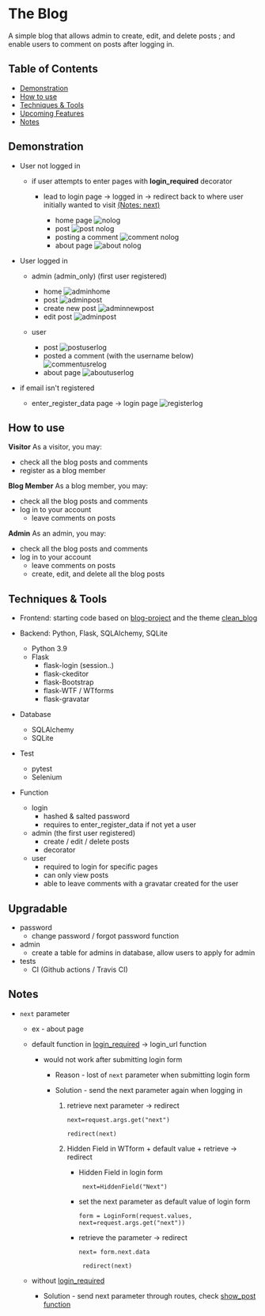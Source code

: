 # The Blog

A simple blog that allows admin to create, edit, and delete posts ; and enable users to comment on posts after logging in.


## Table of Contents
* [Demonstration]()
* [How to use]()
* [Techniques & Tools]()
* [Upcoming Features]()
* [Notes]()

## Demonstration

* User not logged in

  * if user attempts to enter pages with  __login_required__ decorator
  
    * lead to login page  ->  logged in -> redirect back to where user initially wanted to visit [(Notes: next)](https://github.com/Pammy737/The_Blog/blob/main/README.md#notes)    
      
      * home page 
        ![nolog](https://github.com/Pammy737/The_Blog/blob/main/readme_screenshots/homepage(nolog).png)     
      * post
        ![post nolog](https://github.com/Pammy737/The_Blog/blob/main/readme_screenshots/post.png)
      * posting a comment
        ![comment nolog](https://github.com/Pammy737/The_Blog/blob/main/readme_screenshots/comment(nolog).png)
      * about page
        ![about nolog](https://github.com/Pammy737/The_Blog/blob/main/readme_screenshots/aboutpage(nolog).png)
        
* User logged in

  * admin (admin_only) (first user registered) 
    * home
      ![adminhome](https://github.com/Pammy737/The_Blog/blob/main/readme_screenshots/homepage(adminlog).png)
    * post
      ![adminpost](https://github.com/Pammy737/The_Blog/blob/main/readme_screenshots/post(admin).png)
    * create new post
      ![adminnewpost](https://github.com/Pammy737/The_Blog/blob/main/readme_screenshots/newpost(admin).png)
    * edit post
      ![adminpost](https://github.com/Pammy737/The_Blog/blob/main/readme_screenshots/editpost(adminlog).png)
      
    
  * user   
    * post
      ![postuserlog](https://github.com/Pammy737/The_Blog/blob/main/readme_screenshots/homepage(userlog).png)
    * posted a comment (with the username below)
      ![commentusrelog](https://github.com/Pammy737/The_Blog/blob/main/readme_screenshots/leavedcomment(userlog).png) 
    * about page
      ![aboutuserlog](https://github.com/Pammy737/The_Blog/blob/main/readme_screenshots/aboutpage(userlog).png)
      
* if email isn't registered
  
  * enter_register_data page -> login page
    ![registerlog](https://github.com/Pammy737/The_Blog/blob/main/readme_screenshots/register(nonuser).png)

## How to use
**Visitor**
As a visitor, you may:
* check all the blog posts and comments
* register as a blog member

**Blog Member**
As a blog member, you may:
* check all the blog posts and comments
* log in to your account
  * leave comments on posts

**Admin**
As an admin, you may:
* check all the blog posts and comments
* log in to your account
  * leave comments on posts
  * create, edit, and delete all the blog posts

## Techniques & Tools
* Frontend: starting code based on [blog-project](https://github.com/angelabauer/Flask-Blog-Project) and the theme [clean_blog](https://startbootstrap.com/theme/clean-blog)
 
* Backend: Python, Flask, SQLAlchemy, SQLite 
  * Python 3.9
   * Flask
     * flask-login (session..)
     * flask-ckeditor
     * flask-Bootstrap
     * flask-WTF / WTforms
     * flask-gravatar
* Database
    * SQLAlchemy
    * SQLite
* Test
    * pytest
    * Selenium


* Function
  * login
    * hashed & salted password
    * requires to enter_register_data if not yet a user
  * admin (the first user registered)
    * create / edit / delete posts
    * decorator
  * user 
    * required to login for specific pages
    * can only view posts 
    * able to leave comments with a gravatar created for the user


## Upgradable
 * password
   * change password / forgot password function
 * admin 
   * create a table for admins in database, allow users to apply for admin
 * tests
   * CI (Github actions / Travis CI)


## Notes

* ```next``` parameter
  * ex - about page
  
  * default function in [login_required](https://flask-login.readthedocs.io/en/latest/_modules/flask_login/utils/#login_required) -> login_url function
    
    *  would not work after submitting login form 
        
        * Reason - lost of ```next``` parameter when submitting login form
        
        * Solution - send the next parameter again when logging in
          1. retrieve next parameter -> redirect
        
              ```next=request.args.get("next") ``` 
              
              ```redirect(next)```
          2. Hidden Field in WTform + default value + retrieve -> redirect
              * Hidden Field in login form 
                 
                 ``` next=HiddenField("Next")```
              * set the next parameter as default value of login form
                
                  ```form = LoginForm(request.values, next=request.args.get("next"))```
              * retrieve the parameter -> redirect
                
                  ```next= form.next.data```

                  ``` redirect(next)```
  * without [login_required](https://flask-login.readthedocs.io/en/latest/_modules/flask_login/utils/#login_required)
    *  Solution - send next parameter through routes, check [show_post function](https://github.com/Pammy737/The_Blog/blob/main/main.py)


    
